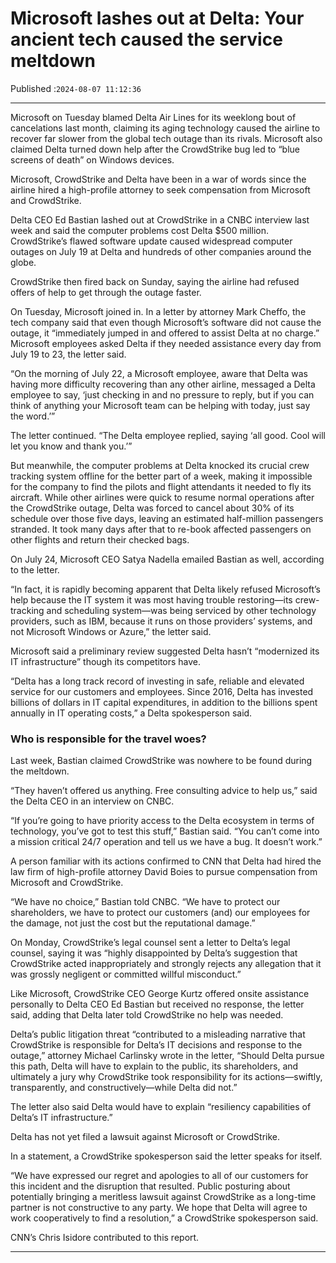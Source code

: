 # Microsoft lashes out at Delta: Your ancient tech caused the service meltdown

Published :`2024-08-07 11:12:36`

---

Microsoft on Tuesday blamed Delta Air Lines for its weeklong bout of cancelations last month, claiming its aging technology caused the airline to recover far slower from the global tech outage than its rivals. Microsoft also claimed Delta turned down help after the CrowdStrike bug led to “blue screens of death” on Windows devices.

Microsoft, CrowdStrike and Delta have been in a war of words since the airline hired a high-profile attorney to seek compensation from Microsoft and CrowdStrike.

Delta CEO Ed Bastian lashed out at CrowdStrike in a CNBC interview last week and said the computer problems cost Delta $500 million. CrowdStrike’s flawed software update caused widespread computer outages on July 19 at Delta and hundreds of other companies around the globe.

CrowdStrike then fired back on Sunday, saying the airline had refused offers of help to get through the outage faster.

On Tuesday, Microsoft joined in. In a letter by attorney Mark Cheffo, the tech company said that even though Microsoft’s software did not cause the outage, it “immediately jumped in and offered to assist Delta at no charge.” Microsoft employees asked Delta if they needed assistance every day from July 19 to 23, the letter said.

“On the morning of July 22, a Microsoft employee, aware that Delta was having more difficulty recovering than any other airline, messaged a Delta employee to say, ‘just checking in and no pressure to reply, but if you can think of anything your Microsoft team can be helping with today, just say the word.’”

The letter continued. “The Delta employee replied, saying ‘all good. Cool will let you know and thank you.’”

But meanwhile, the computer problems at Delta knocked its crucial crew tracking system offline for the better part of a week, making it impossible for the company to find the pilots and flight attendants it needed to fly its aircraft. While other airlines were quick to resume normal operations after the CrowdStrike outage, Delta was forced to cancel about 30% of its schedule over those five days, leaving an estimated half-million passengers stranded. It took many days after that to re-book affected passengers on other flights and return their checked bags.

On July 24, Microsoft CEO Satya Nadella emailed Bastian as well, according to the letter.

“In fact, it is rapidly becoming apparent that Delta likely refused Microsoft’s help because the IT system it was most having trouble restoring—its crew-tracking and scheduling system—was being serviced by other technology providers, such as IBM, because it runs on those providers’ systems, and not Microsoft Windows or Azure,” the letter said.

Microsoft said a preliminary review suggested Delta hasn’t “modernized its IT infrastructure” though its competitors have.

“Delta has a long track record of investing in safe, reliable and elevated service for our customers and employees. Since 2016, Delta has invested billions of dollars in IT capital expenditures, in addition to the billions spent annually in IT operating costs,” a Delta spokesperson said.

### Who is responsible for the travel woes?

Last week, Bastian claimed CrowdStrike was nowhere to be found during the meltdown.

“They haven’t offered us anything. Free consulting advice to help us,” said the Delta CEO in an interview on CNBC.

“If you’re going to have priority access to the Delta ecosystem in terms of technology, you’ve got to test this stuff,” Bastian said. “You can’t come into a mission critical 24/7 operation and tell us we have a bug. It doesn’t work.”

A person familiar with its actions confirmed to CNN that Delta had hired the law firm of high-profile attorney David Boies to pursue compensation from Microsoft and CrowdStrike.

“We have no choice,” Bastian told CNBC. “We have to protect our shareholders, we have to protect our customers (and) our employees for the damage, not just the cost but the reputational damage.”

On Monday, CrowdStrike’s legal counsel sent a letter to Delta’s legal counsel, saying it was “highly disappointed by Delta’s suggestion that CrowdStrike acted inappropriately and strongly rejects any allegation that it was grossly negligent or committed willful misconduct.”

Like Microsoft, CrowdStrike CEO George Kurtz offered onsite assistance personally to Delta CEO Ed Bastian but received no response, the letter said, adding that Delta later told CrowdStrike no help was needed.

Delta’s public litigation threat “contributed to a misleading narrative that CrowdStrike is responsible for Delta’s IT decisions and response to the outage,” attorney Michael Carlinsky wrote in the letter, “Should Delta pursue this path, Delta will have to explain to the public, its shareholders, and ultimately a jury why CrowdStrike took responsibility for its actions—swiftly, transparently, and constructively—while Delta did not.”

The letter also said Delta would have to explain “resiliency capabilities of Delta’s IT infrastructure.”

Delta has not yet filed a lawsuit against Microsoft or CrowdStrike.

In a statement, a CrowdStrike spokesperson said the letter speaks for itself.

“We have expressed our regret and apologies to all of our customers for this incident and the disruption that resulted. Public posturing about potentially bringing a meritless lawsuit against CrowdStrike as a long-time partner is not constructive to any party. We hope that Delta will agree to work cooperatively to find a resolution,” a CrowdStrike spokesperson said.

CNN’s Chris Isidore contributed to this report.

---

